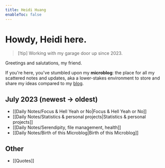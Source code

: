 ```yaml
---
title: Heidi Huang
enableToc: false
---
```

# Howdy, Heidi here.
> [!tip] Working with my garage door up since 2023.

Greetings and salutations, my friend.

If you're here, you've stumbled upon my **microblog**: the place for all my scattered notes and updates, aka a lower-stakes environment to store and share my ideas compared to my [blog](https://heidi-huang.ghost.io). 


## July 2023 (newest → oldest)
- [[Daily Notes/Focus & Hell Yeah or No|Focus & Hell Yeah or No]]
- [[Daily Notes/Statistics & personal projects|Statistics & personal projects]]
- [[Daily Notes/Serendipity, file management, health]]
- [[Daily Notes/Birth of this Microblog|Birth of this Microblog]]

## Other
- [[Quotes]]